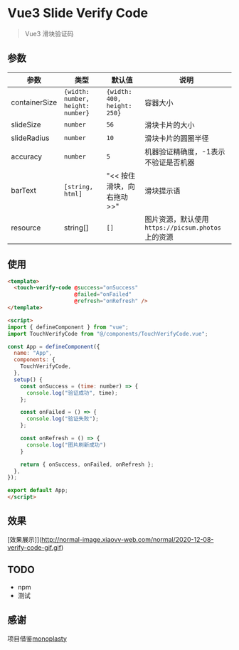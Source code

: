 # Vue3 Slide Verify Code
> Vue3 滑块验证码

## 参数

| 参数          | 类型                              | 默认值                                 | 说明                                              |
| ------------- | --------------------------------- | -------------------------------------- | ------------------------------------------------- |
| containerSize | `{width: number, height: number}` | `{width: 400, height: 250}   `         | 容器大小                                          |
| slideSize     | `number`                          | `56`                                   | 滑块卡片的大小                                    |
| slideRadius   | `number`                          | `10`                                   | 滑块卡片的圆圈半径                                |
| accuracy      | `number`                          | `5`                                    | 机器验证精确度，-1表示不验证是否机器              |
| barText       | `[string, html]`                  | "&lt;&lt; 按住滑块，向右拖动 &gt;&gt;" | 滑块提示语                                        |
| resource      | string[]                          | `[]`                                   | 图片资源，默认使用`https://picsum.photos`上的资源 |

## 使用
```html
<template>
  <touch-verify-code @success="onSuccess"
                     @failed="onFailed"
                     @refresh="onRefresh" />
</template>

<script>
import { defineComponent } from "vue";
import TouchVerifyCode from "@/components/TouchVerifyCode.vue";

const App = defineComponent({
  name: "App",
  components: {
    TouchVerifyCode,
  },
  setup() {
    const onSuccess = (time: number) => {
      console.log("验证成功", time);
    };

    const onFailed = () => {
      console.log("验证失败");
    };

    const onRefresh = () => {
      console.log("图片刷新成功")
    }

    return { onSuccess, onFailed, onRefresh };
  },
});

export default App;
</script>
```

## 效果

[效果展示]](http://normal-image.xiaovv-web.com/normal/2020-12-08-verify-code-gif.gif)

## TODO
 - npm
 - 测试

## 感谢
项目借鉴[monoplasty](https://github.com/monoplasty/vue-monoplasty-slide-verify)